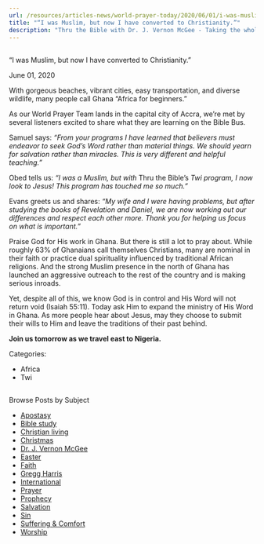 ```yaml
---
url: /resources/articles-news/world-prayer-today/2020/06/01/i-was-muslim-but-now-i-have-converted-to-christianity-
title: "“I was Muslim, but now I have converted to Christianity.”"
description: "Thru the Bible with Dr. J. Vernon McGee - Taking the whole Word to the whole world"
---
```







## 
 “I was Muslim, but now I have converted to Christianity.”


June 01, 2020
![]()




With gorgeous beaches, vibrant cities, easy transportation, and diverse wildlife, many people call Ghana “Africa for beginners.” 


As our World Prayer Team lands in the capital city of Accra, we’re met by several listeners excited to share what they are learning on the Bible Bus.


Samuel says: *“From your programs I have learned that believers must endeavor to seek God’s Word rather than material things. We should yearn for salvation rather than miracles. This is very different and helpful teaching.”*


Obed tells us: *“I was a Muslim, but with* Thru the Bible’s *Twi program, I now look to Jesus! This program has touched me so much.”* 


Evans greets us and shares: *“My wife and I were having problems, but after studying the books of Revelation and Daniel, we are now working out our differences and respect each other more. Thank you for helping us focus on what is important.”* 


Praise God for His work in Ghana. But there is still a lot to pray about. While roughly 63% of Ghanaians call themselves Christians, many are nominal in their faith or practice dual spirituality influenced by traditional African religions. And the strong Muslim presence in the north of Ghana has launched an aggressive outreach to the rest of the country and is making serious inroads.  


Yet, despite all of this, we know God is in control and His Word will not return void (Isaiah 55:11). Today ask Him to expand the ministry of His Word in Ghana. As more people hear about Jesus, may they choose to submit their wills to Him and leave the traditions of their past behind. 


**Join us tomorrow as we travel east to Nigeria.**



Categories: 


* Africa
* Twi









## 
 Browse Posts by Subject


* [Apostasy](/resources/articles-news/-in-tags/tags/Apostasy)
* [Bible study](/resources/articles-news/-in-tags/tags/Bible-study)
* [Christian living](/resources/articles-news/-in-tags/tags/Christian-living)
* [Christmas](/resources/articles-news/-in-tags/tags/Christmas)
* [Dr. J. Vernon McGee](/resources/articles-news/-in-tags/tags/Dr-J-Vernon-McGee)
* [Easter](/resources/articles-news/-in-tags/tags/easter)
* [Faith](/resources/articles-news/-in-tags/tags/Faith)
* [Gregg Harris](/resources/articles-news/-in-tags/tags/Gregg-Harris)
* [International](/resources/articles-news/-in-tags/tags/International)
* [Prayer](/resources/articles-news/-in-tags/tags/prayer)
* [Prophecy](/resources/articles-news/-in-tags/tags/Prophecy)
* [Salvation](/resources/articles-news/-in-tags/tags/Salvation)
* [Sin](/resources/articles-news/-in-tags/tags/sin)
* [Suffering & Comfort](/resources/articles-news/-in-tags/tags/Suffering-Comfort)
* [Worship](/resources/articles-news/-in-tags/tags/worship)






